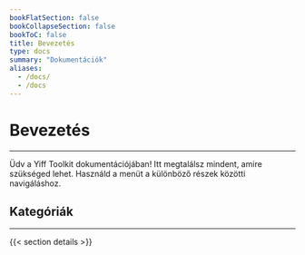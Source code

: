 ```yaml
---
bookFlatSection: false
bookCollapseSection: false
bookToC: false
title: Bevezetés
type: docs
summary: "Dokumentációk"
aliases:
  - /docs/
  - /docs
---
```


<!-- markdownlint-disable MD025 -->

# Bevezetés

---

Üdv a Yiff Toolkit dokumentációjában! Itt megtalálsz mindent, amire szükséged lehet. Használd a menüt a különböző részek közötti navigáláshoz.

## Kategóriák

---

{{< section details >}}
